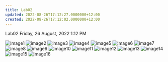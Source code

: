 ```yaml
---
title: Lab02
updated: 2022-08-26T17:12:27.0000000+12:00
created: 2022-08-26T17:12:02.0000000+12:00
---
```


Lab02
Friday, 26 August, 2022
1:12 PM

![image1](../../../../resources/1afab67ebb664b4f81ab5008f1cbb94c.png)
![image2](../../../../resources/6bcec21081034d718e12525fa846694d.png)
![image3](../../../../resources/e8323a5b869a45f886e1276930cee8f8.png)
![image4](../../../../resources/d2df6594b2054c159f7b6350881c087f.png)
![image5](../../../../resources/824b71f7bead42348a65f82eae2a1ee8.png)
![image6](../../../../resources/c907f567887645d599f41c1a7a8c53d0.png)
![image7](../../../../resources/99a873f442564b2dbe50e625a695a2ed.png)
![image8](../../../../resources/f3ea2baf33ed48cbad5b4cd8d5ac9a6f.png)
![image9](../../../../resources/a8742dee4d7e48d782b8973d483b2598.png)
![image10](../../../../resources/acce85b8f28648e3a78c61bc6e8bdd20.png)
![image11](../../../../resources/82220909815b46b3b3b9e78d4929e2c2.png)
![image12](../../../../resources/f71080a38bf446e3b88e69110d7bae5e.png)
![image13](../../../../resources/4f3de1ad6dfa4a01988ef2ff45ecefcb.png)
![image14](../../../../resources/6741ae510d0e4142a905b93fc30577fa.png)
![image15](../../../../resources/6a621ffb1c3a44b6a13274adf0f3e70d.png)
![image16](../../../../resources/570f611200a04294b2c799c9e56f2f04.png)
